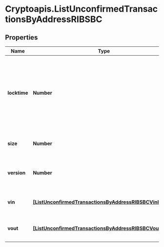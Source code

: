 # Cryptoapis.ListUnconfirmedTransactionsByAddressRIBSBC

## Properties

Name | Type | Description | Notes
------------ | ------------- | ------------- | -------------
**locktime** | **Number** | Represents the locktime on the transaction on the specific blockchain, i.e. the blockheight at which the transaction is valid. | 
**size** | **Number** | Represents the total size of this transaction. | 
**version** | **Number** | Represents the transaction&#39;s version number. | 
**vin** | [**[ListUnconfirmedTransactionsByAddressRIBSBCVinInner]**](ListUnconfirmedTransactionsByAddressRIBSBCVinInner.md) | Represents the transaction inputs. | 
**vout** | [**[ListUnconfirmedTransactionsByAddressRIBSBCVoutInner]**](ListUnconfirmedTransactionsByAddressRIBSBCVoutInner.md) | Represents the transaction outputs. | 


